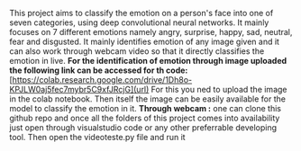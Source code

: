 This project aims to classify the emotion on a person's face into one of seven categories, using deep convolutional neural networks.
It mainly focuses on 7 different emotions namely angry, surprise, happy, sad, neutral, fear and disgusted.
It mainly identifies emotion of any image given and it can also work through webcam video so that it directly classifies the emotion in live.
**For the identification of emotion through image uploaded the following link can be accessed for th code:**
[https://colab.research.google.com/drive/1Dh8o-KPJLW0aj5fec7mybr5C9xfJRcjG](url)
For this you ned to upload the image in the colab notebook. Then itself the image can be easily available for the model to classify the emotion in it.
**Through webcam :**
one can clone this github repo and once all the folders of this project comes into availability just open through visualstudio code or any other preferrable developing tool. 
Then open the videoteste.py file and run it
